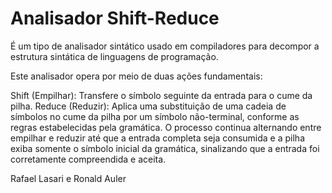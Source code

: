 # Analisador Shift-Reduce
É um tipo de analisador sintático usado em compiladores para decompor a estrutura sintática de linguagens de programação.

Este analisador opera por meio de duas ações fundamentais:

Shift (Empilhar): Transfere o símbolo seguinte da entrada para o cume da pilha.
Reduce (Reduzir): Aplica uma substituição de uma cadeia de símbolos no cume da pilha por um símbolo não-terminal, conforme as regras estabelecidas pela gramática.
O processo continua alternando entre empilhar e reduzir até que a entrada completa seja consumida e a pilha exiba somente o símbolo inicial da gramática, sinalizando que a entrada foi corretamente compreendida e aceita.


Rafael Lasari e Ronald Auler